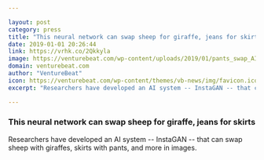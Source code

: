 ```yaml
---

layout: post
category: press
title: "This neural network can swap sheep for giraffe, jeans for skirts"
date: 2019-01-01 20:26:44
link: https://vrhk.co/2Qkkyla
image: https://venturebeat.com/wp-content/uploads/2019/01/pants_swap_AI.png?fit=1767%2C1108&strip=all
domain: venturebeat.com
author: "VentureBeat"
icon: https://venturebeat.com/wp-content/themes/vb-news/img/favicon.ico
excerpt: "Researchers have developed an AI system -- InstaGAN -- that can swap sheep with giraffes, skirts with pants, and more in images."

---
```


### This neural network can swap sheep for giraffe, jeans for skirts

Researchers have developed an AI system -- InstaGAN -- that can swap sheep with giraffes, skirts with pants, and more in images.